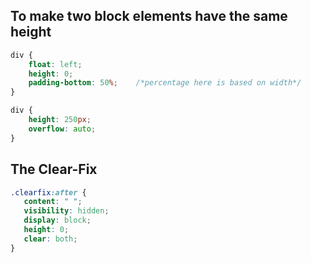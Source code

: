 
## To make two block elements have the same height

```css
div {
	float: left;
	height: 0;
	padding-bottom: 50%;	/*percentage here is based on width*/
}

div {
	height: 250px;
	overflow: auto;
}
```

## The Clear-Fix

```css
.clearfix:after {
   content: " "; 
   visibility: hidden;
   display: block;
   height: 0;
   clear: both;
}
```
<!--stackedit_data:
eyJoaXN0b3J5IjpbODcxMzUxMDkyLDE1MzY2OTE1NzIsLTMxOD
E4NDI5OCwtNzk4NzQ5NjQ0LDc0Mjg0MzE5MywtNjAwMzI3MTcz
XX0=
-->